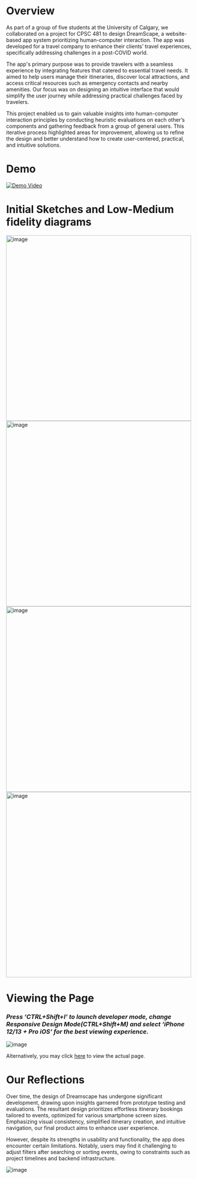 
# Overview

As part of a group of five students at the University of Calgary, we collaborated on a project for CPSC 481 to design DreamScape, a website-based app system prioritizing human-computer interaction. The app was developed for a travel company to enhance their clients’ travel experiences, specifically addressing challenges in a post-COVID world.

The app's primary purpose was to provide travelers with a seamless experience by integrating features that catered to essential travel needs. It aimed to help users manage their itineraries, discover local attractions, and access critical resources such as emergency contacts and nearby amenities. Our focus was on designing an intuitive interface that would simplify the user journey while addressing practical challenges faced by travelers.  

This project enabled us to gain valuable insights into human-computer interaction principles by conducting heuristic evaluations on each other’s components and gathering feedback from a group of general users. This iterative process highlighted areas for improvement, allowing us to refine the design and better understand how to create user-centered, practical, and intuitive solutions.

# Demo

[![Demo Video](https://img.youtube.com/vi/CTpm7lZlHp8/0.jpg)](https://www.youtube.com/watch?v=CTpm7lZlHp8)

# Initial Sketches and Low-Medium fidelity diagrams

<img src="https://github.com/user-attachments/assets/08bae250-1d3f-483f-b8d5-b7b2102f1587" alt="image" width="500" />

<img src="https://github.com/user-attachments/assets/b9f00910-c123-416e-ba5f-36c5e7bd5e93" alt="image" width="500" />

<img src="https://github.com/user-attachments/assets/4db8a2a0-c2d5-4ac4-bb33-8fb2a6c49e72" alt="image" width="500" />

<img src="https://github.com/user-attachments/assets/e1058a27-d3ff-47f7-8f27-47860357bfd2" alt="image" width="500" />

# Viewing the Page

### *Press ‘CTRL+Shift+I’ to launch developer mode, change Responsive Design Mode(CTRL+Shift+M) and select ‘iPhone 12/13 + Pro iOS’ for the best viewing experience.*

![image](https://github.com/user-attachments/assets/2002b584-5a9e-4056-bb0e-dd09de562c0e)

Alternatively, you may click [here](https://kdhawan2000.github.io/DreamScape/views/index.html) to view the actual page. 

# Our Reflections

Over time, the design of Dreamscape has undergone significant development, drawing upon insights garnered from prototype testing and evaluations. The resultant design prioritizes effortless itinerary bookings tailored to events, optimized for various smartphone screen sizes. Emphasizing visual consistency, simplified itinerary creation, and intuitive navigation, our final product aims to enhance user experience.​

However, despite its strengths in usability and functionality, the app does encounter certain limitations. Notably, users may find it challenging to adjust filters after searching or sorting events, owing to constraints such as project timelines and backend infrastructure.

![image](https://github.com/user-attachments/assets/8e5b1dbe-0b41-4241-8a83-2e8b94526c5c)
